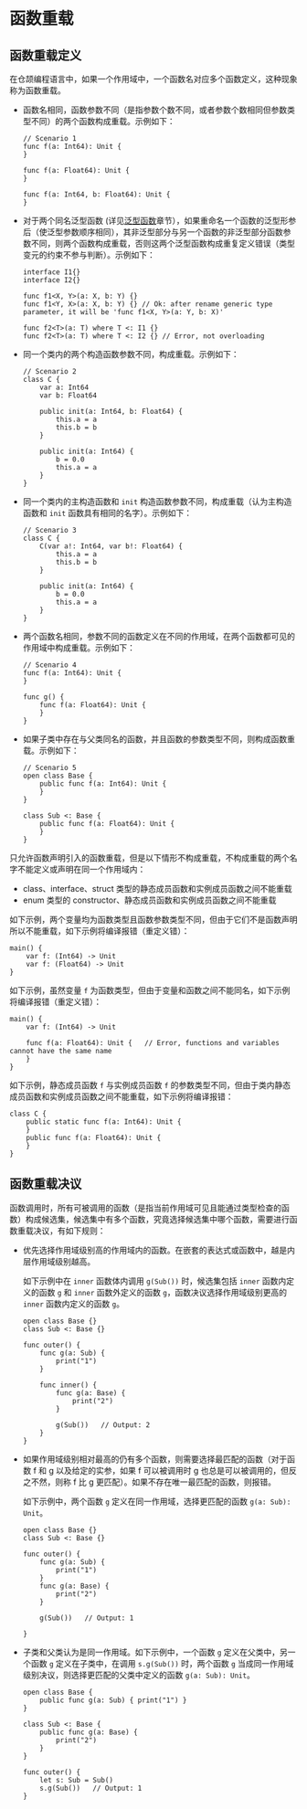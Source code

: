 # 函数重载

## 函数重载定义

在仓颉编程语言中，如果一个作用域中，一个函数名对应多个函数定义，这种现象称为函数重载。

- 函数名相同，函数参数不同（是指参数个数不同，或者参数个数相同但参数类型不同）的两个函数构成重载。示例如下：

  <!-- compile -->

  ```cangjie
  // Scenario 1
  func f(a: Int64): Unit {
  }

  func f(a: Float64): Unit {
  }

  func f(a: Int64, b: Float64): Unit {
  }
  ```

- 对于两个同名泛型函数 (详见[泛型函数](../generic/generic_function.md#泛型函数)章节），如果重命名一个函数的泛型形参后（使泛型参数顺序相同），其非泛型部分与另一个函数的非泛型部分函数参数不同，则两个函数构成重载，否则这两个泛型函数构成重复定义错误（类型变元的约束不参与判断）。示例如下：

  ```cangjie
  interface I1{}
  interface I2{}

  func f1<X, Y>(a: X, b: Y) {}
  func f1<Y, X>(a: X, b: Y) {} // Ok: after rename generic type parameter, it will be 'func f1<X, Y>(a: Y, b: X)'

  func f2<T>(a: T) where T <: I1 {}
  func f2<T>(a: T) where T <: I2 {} // Error, not overloading
  ```

- 同一个类内的两个构造函数参数不同，构成重载。示例如下：

  <!-- compile -->

  ```cangjie
  // Scenario 2
  class C {
      var a: Int64
      var b: Float64

      public init(a: Int64, b: Float64) {
          this.a = a
          this.b = b
      }

      public init(a: Int64) {
          b = 0.0
          this.a = a
      }
  }
  ```

- 同一个类内的主构造函数和 `init` 构造函数参数不同，构成重载（认为主构造函数和 `init` 函数具有相同的名字）。示例如下：

  <!-- compile -->

  ```cangjie
  // Scenario 3
  class C {
      C(var a!: Int64, var b!: Float64) {
          this.a = a
          this.b = b
      }

      public init(a: Int64) {
          b = 0.0
          this.a = a
      }
  }
  ```

- 两个函数名相同，参数不同的函数定义在不同的作用域，在两个函数都可见的作用域中构成重载。示例如下：

  <!-- compile -->

  ```cangjie
  // Scenario 4
  func f(a: Int64): Unit {
  }

  func g() {
      func f(a: Float64): Unit {
      }
  }
  ```

- 如果子类中存在与父类同名的函数，并且函数的参数类型不同，则构成函数重载。示例如下：

  <!-- compile -->

  ```cangjie
  // Scenario 5
  open class Base {
      public func f(a: Int64): Unit {
      }
  }

  class Sub <: Base {
      public func f(a: Float64): Unit {
      }
  }
  ```

只允许函数声明引入的函数重载，但是以下情形不构成重载，不构成重载的两个名字不能定义或声明在同一个作用域内：

- class、interface、struct 类型的静态成员函数和实例成员函数之间不能重载
- enum 类型的 constructor、静态成员函数和实例成员函数之间不能重载

如下示例，两个变量均为函数类型且函数参数类型不同，但由于它们不是函数声明所以不能重载，如下示例将编译报错（重定义错）：

```cangjie
main() {
    var f: (Int64) -> Unit
    var f: (Float64) -> Unit
}
```

如下示例，虽然变量 `f` 为函数类型，但由于变量和函数之间不能同名，如下示例将编译报错（重定义错）：

```cangjie
main() {
    var f: (Int64) -> Unit

    func f(a: Float64): Unit {   // Error, functions and variables cannot have the same name
    }
}
```

如下示例，静态成员函数 `f` 与实例成员函数 `f` 的参数类型不同，但由于类内静态成员函数和实例成员函数之间不能重载，如下示例将编译报错：

```cangjie
class C {
    public static func f(a: Int64): Unit {
    }
    public func f(a: Float64): Unit {
    }
}
```

## 函数重载决议

函数调用时，所有可被调用的函数（是指当前作用域可见且能通过类型检查的函数）构成候选集，候选集中有多个函数，究竟选择候选集中哪个函数，需要进行函数重载决议，有如下规则：

- 优先选择作用域级别高的作用域内的函数。在嵌套的表达式或函数中，越是内层作用域级别越高。

  如下示例中在 `inner` 函数体内调用 `g(Sub())` 时，候选集包括 `inner` 函数内定义的函数 `g` 和 `inner` 函数外定义的函数 `g`，函数决议选择作用域级别更高的 `inner` 函数内定义的函数 `g`。

    <!-- compile -->

    ```cangjie
    open class Base {}
    class Sub <: Base {}

    func outer() {
        func g(a: Sub) {
            print("1")
        }

        func inner() {
            func g(a: Base) {
                print("2")
            }

            g(Sub())   // Output: 2
        }
    }
    ```

- 如果作用域级别相对最高的仍有多个函数，则需要选择最匹配的函数（对于函数 f 和 g 以及给定的实参，如果 f 可以被调用时 g 也总是可以被调用的，但反之不然，则称 f 比 g 更匹配）。如果不存在唯一最匹配的函数，则报错。

  如下示例中，两个函数 `g` 定义在同一作用域，选择更匹配的函数 `g(a: Sub): Unit`。

    <!-- compile -->

    ```cangjie
    open class Base {}
    class Sub <: Base {}

    func outer() {
        func g(a: Sub) {
            print("1")
        }
        func g(a: Base) {
            print("2")
        }

        g(Sub())   // Output: 1

    }
    ```

- 子类和父类认为是同一作用域。如下示例中，一个函数 `g` 定义在父类中，另一个函数 `g` 定义在子类中，在调用 `s.g(Sub())` 时，两个函数 `g` 当成同一作用域级别决议，则选择更匹配的父类中定义的函数 `g(a: Sub): Unit`。

    <!-- compile -->

    ```cangjie
    open class Base {
        public func g(a: Sub) { print("1") }
    }

    class Sub <: Base {
        public func g(a: Base) {
            print("2")
        }
    }

    func outer() {
        let s: Sub = Sub()
        s.g(Sub())   // Output: 1
    }
    ```
